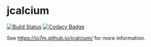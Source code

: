 jcalcium
===

[![Build Status](https://travis-ci.org/io7m/jcalcium.svg)](https://travis-ci.org/io7m/jcalcium)
[![Codacy Badge](https://api.codacy.com/project/badge/Grade/dde6a2d7ae42452ca766ae210b3911f9)](https://www.codacy.com/app/github_79/jcalcium?utm_source=github.com&amp;utm_medium=referral&amp;utm_content=io7m/jcalcium&amp;utm_campaign=Badge_Grade)

See https://io7m.github.io/jcalcium/ for more information.
